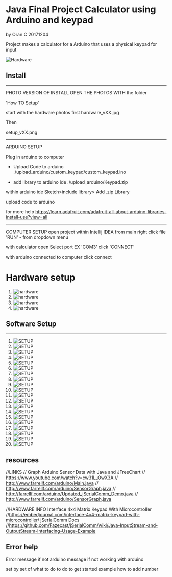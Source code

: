 # Java Final Project Calculator using Arduino and keypad
by Oran C
20171204

Project makes a calculator for
a Arduino that uses a physical keypad for input

![Hardware](https://github.com/wisehackermonkey/java_gpio_raspi/blob/master/HOW%20TO%20SETUP/hardware_v1.jpg?raw=true)

## Install
---------------------------------------
PHOTO VERSION OF INSTALL
OPEN THE PHOTOS WITH the folder

'How TO Setup'

start with the hardware photos first
hardware_vXX.jpg

Then

setup_vXX.png


---------------------------------------

ARDUINO SETUP

Plug in arduino to computer
- Upload Code to arduino 
./upload_arduino/custom_keypad/custom_keypad.ino

- add library to arduino ide
./upload_arduino/Keypad.zip

within arduino ide
Sketch>include library> Add .zip Library

upload code to arduino

for more help https://learn.adafruit.com/adafruit-all-about-arduino-libraries-install-use?view=all


---------------------------------------
COMPUTER SETUP
open project within Intellij IDEA
from main
right click file
'RUN' - from dropdown menu

with calculator open
Select port
EX
'COM3'
click 'CONNECT'

with arduino connected to computer 
click connect

# Hardware setup
1. ![hardware](https://github.com/wisehackermonkey/java_gpio_raspi/blob/master/HOW%20TO%20SETUP/hardware_v4.jpg?raw=true)
1. ![hardware](https://github.com/wisehackermonkey/java_gpio_raspi/blob/master/HOW%20TO%20SETUP/hardware_v5.jpg?raw=true)
1. ![hardware](https://github.com/wisehackermonkey/java_gpio_raspi/blob/master/HOW%20TO%20SETUP/hardware_v6.jpg?raw=true)
1. ![hardware](https://github.com/wisehackermonkey/java_gpio_raspi/blob/master/HOW%20TO%20SETUP/hardware_v7.jpg?raw=true)

## Software Setup
-------
1. ![SETUP](https://github.com/wisehackermonkey/java_gpio_raspi/blob/master/HOW%20TO%20SETUP/setup_v1.PNG?raw=true)
1. ![SETUP](https://github.com/wisehackermonkey/java_gpio_raspi/blob/master/HOW%20TO%20SETUP/setup_v2.PNG?raw=true)
1. ![SETUP](https://github.com/wisehackermonkey/java_gpio_raspi/blob/master/HOW%20TO%20SETUP/setup_v3.PNG?raw=true)
1. ![SETUP](https://github.com/wisehackermonkey/java_gpio_raspi/blob/master/HOW%20TO%20SETUP/setup_v4.PNG?raw=true)
1. ![SETUP](https://github.com/wisehackermonkey/java_gpio_raspi/blob/master/HOW%20TO%20SETUP/setup_v5.PNG?raw=true)
1. ![SETUP](https://github.com/wisehackermonkey/java_gpio_raspi/blob/master/HOW%20TO%20SETUP/setup_v6.PNG?raw=true)
1. ![SETUP](https://github.com/wisehackermonkey/java_gpio_raspi/blob/master/HOW%20TO%20SETUP/setup_v7.PNG?raw=true)
1. ![SETUP](https://github.com/wisehackermonkey/java_gpio_raspi/blob/master/HOW%20TO%20SETUP/setup_v8.PNG?raw=true)
1. ![SETUP](https://github.com/wisehackermonkey/java_gpio_raspi/blob/master/HOW%20TO%20SETUP/setup_v9.PNG?raw=true)
1. ![SETUP](https://github.com/wisehackermonkey/java_gpio_raspi/blob/master/HOW%20TO%20SETUP/setup_v10.PNG?raw=true)
1. ![SETUP](https://github.com/wisehackermonkey/java_gpio_raspi/blob/master/HOW%20TO%20SETUP/setup_v11.PNG?raw=true)
1. ![SETUP](https://github.com/wisehackermonkey/java_gpio_raspi/blob/master/HOW%20TO%20SETUP/setup_v12.PNG?raw=true)
1. ![SETUP](https://github.com/wisehackermonkey/java_gpio_raspi/blob/master/HOW%20TO%20SETUP/setup_v13.PNG?raw=true)
1. ![SETUP](https://github.com/wisehackermonkey/java_gpio_raspi/blob/master/HOW%20TO%20SETUP/setup_v14.PNG?raw=true)
1. ![SETUP](https://github.com/wisehackermonkey/java_gpio_raspi/blob/master/HOW%20TO%20SETUP/setup_v15.PNG?raw=true)
1. ![SETUP](https://github.com/wisehackermonkey/java_gpio_raspi/blob/master/HOW%20TO%20SETUP/setup_v16.PNG?raw=true)
1. ![SETUP](https://github.com/wisehackermonkey/java_gpio_raspi/blob/master/HOW%20TO%20SETUP/setup_v17.PNG?raw=true)
1. ![SETUP](https://github.com/wisehackermonkey/java_gpio_raspi/blob/master/HOW%20TO%20SETUP/setup_v18.PNG?raw=true)
1. ![SETUP](https://github.com/wisehackermonkey/java_gpio_raspi/blob/master/HOW%20TO%20SETUP/setup_v19.PNG?raw=true)
1. ![SETUP](https://github.com/wisehackermonkey/java_gpio_raspi/blob/master/HOW%20TO%20SETUP/setup_v20.jpg?raw=true)

## resources
//LINKS
// Graph Arduino Sensor Data with Java and JFreeChart
// https://www.youtube.com/watch?v=cw31L_OwX3A
// http://www.farrellf.com/arduino/Main.java
// http://www.farrellf.com/arduino/SensorGraph.java
// http://farrellf.com/arduino/Updated_jSerialComm_Demo.java
// http://www.farrellf.com/arduino/SensorGraph.java

//HARDWARE INFO
Interface 4x4 Matrix Keypad With Microcontroller
//https://embedjournal.com/interface-4x4-matrix-keypad-with-microcontroller/
jSerialComm Docs
//https://github.com/Fazecast/jSerialComm/wiki/Java-InputStream-and-OutputStream-Interfacing-Usage-Example

## Error help

Error message if not arduino
message if not working with arduino


set by set of what to do to do to get started
example how to add number